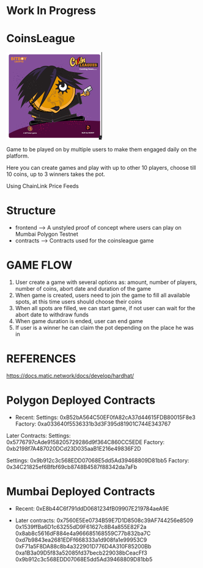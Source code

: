# Work In Progress

# CoinsLeague

![image](assets/coins-league.png)


Game to be played on by multiple users  to make them engaged daily on the platform.

Here you can create games and play with up to other 10 players, choose till 10 coins, up to 3 winners takes the pot.

Using ChainLink Price Feeds

# Structure

- frontend --> A unstyled proof of concept where users can play on Mumbai Polygon Testnet
- contracts --> Contracts used for the coinsleague game

# GAME FLOW

1. User create a game with several options as: amount, number of players, number of coins, abort date and duration of the game
2. When game is created, users need to join the game to fill all available spots, at this time users should choose their coins
3. When all spots are filled, we can start game, if not user can wait for the abort date to withdraw funds
4. When game duration is ended, user can end game
5. If user is a winner he can claim the pot depending on the place he was in

# REFERENCES

https://docs.matic.network/docs/develop/hardhat/

# Polygon Deployed Contracts

- Recent:
Settings: 0xB52bA564C50EF0fA82cA37d44615FDB80015F8e3
Factory: 0xa033640f5536331b3d3F395d81901C744E343767

Later Contracts:
Settings: 0x5776797cAde9158205729286d9f364C860CC5EDE
Factory: 0xb2198f7A487020DCd23D035aaB1E216e49836F2D

Settings: 0x9b912c3c568EDD07068E5dd5Ad39468809D81bb5
Factory: 0x34C21825ef6Bfbf69cb8748B4587f88342da7aFb

# Mumbai Deployed Contracts

- Recent:
0xE8b44C6f791ddD0681234fB09907E219784aeA9E


- Later contracts:
0x7560E5Ee0734B59E7D1D8508c39AF744256e8509
0x1539ffBa6D1c63255dD9F61627c8B4a855E82F2a
0x8ab8c5616dF884e4a966685168559C77b832ba7C
0xd7b9843ea2681EDFf668333a1d908fa1e99953C9
0xF71a5F8DA88c8b4a322901D776D4A310F85200Bb
0xa1B3a09D5f83a52085fd37becb229038bCeacFf3
0x9b912c3c568EDD07068E5dd5Ad39468809D81bb5